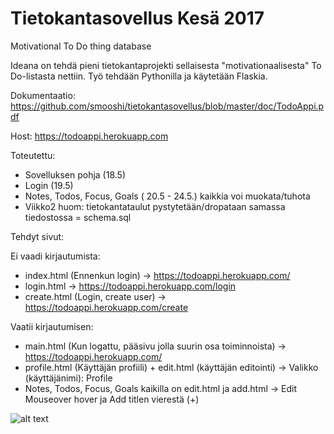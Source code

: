 # Tietokantasovellus Kesä 2017
Motivational To Do thing database

Ideana on tehdä pieni tietokantaprojekti sellaisesta "motivationaalisesta" To Do-listasta nettiin. Työ tehdään Pythonilla ja käytetään Flaskia.

Dokumentaatio: https://github.com/smooshi/tietokantasovellus/blob/master/doc/TodoAppi.pdf

Host: https://todoappi.herokuapp.com

Toteutettu:
  - Sovelluksen pohja (18.5)
  - Login (19.5)
  - Notes, Todos, Focus, Goals ( 20.5 - 24.5.) kaikkia voi muokata/tuhota
  - Viikko2 huom: tietokantataulut pystytetään/dropataan samassa tiedostossa = schema.sql

Tehdyt sivut:

Ei vaadi kirjautumista:
  - index.html (Ennenkun login) -> https://todoappi.herokuapp.com/
  - login.html -> https://todoappi.herokuapp.com/login
  - create.html (Login, create user) -> https://todoappi.herokuapp.com/create
  
Vaatii kirjautumisen:
  - main.html (Kun logattu, pääsivu jolla suurin osa toiminnoista) -> https://todoappi.herokuapp.com/
  - profile.html (Käyttäjän profiili) + edit.html (käyttäjän editointi) -> Valikko (käyttäjänimi): Profile
  - Notes, Todos, Focus, Goals kaikilla on edit.html ja add.html -> Edit Mouseover hover ja Add titlen vierestä (+) 


![alt text](https://img.devrant.io/devrant/rant/r_587474_71JRh.jpg)
